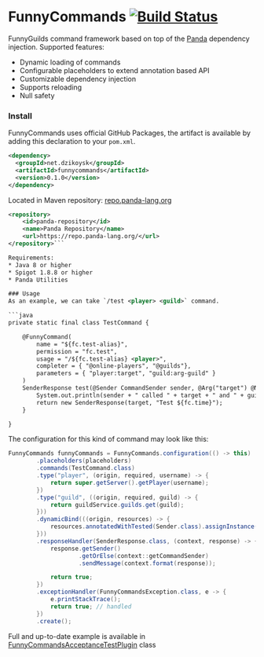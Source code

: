 # FunnyCommands [![Build Status](https://travis-ci.org/FunnyGuilds/FunnyCommands.svg?branch=master)](https://travis-ci.org/FunnyGuilds/FunnyCommands)
FunnyGuilds command framework based on top of the [Panda](https://github.com/panda-lang/panda) dependency injection. Supported features:
* Dynamic loading of commands
* Configurable placeholders to extend annotation based API
* Customizable dependency injection 
* Supports reloading 
* Null safety

### Install
FunnyCommands uses official GitHub Packages, the artifact is available by adding this declaration to your `pom.xml`. 
```xml
<dependency>
  <groupId>net.dzikoysk</groupId>
  <artifactId>funnycommands</artifactId>
  <version>0.1.0</version>
</dependency>
```

Located in Maven repository: [repo.panda-lang.org](https://repo.panda-lang.org/)

```xml
<repository>
    <id>panda-repository</id>
    <name>Panda Repository</name>
    <url>https://repo.panda-lang.org/</url>
</repository>```

Requirements:
* Java 8 or higher
* Spigot 1.8.8 or higher
* Panda Utilities

### Usage
As an example, we can take `/test <player> <guild>` command.

```java
private static final class TestCommand {

    @FunnyCommand(
        name = "${fc.test-alias}",
        permission = "fc.test",
        usage = "/${fc.test-alias} <player>",
        completer = { "@online-players", "@guilds"},
        parameters = { "player:target", "guild:arg-guild" }
    )
    SenderResponse test(@Sender CommandSender sender, @Arg("target") @Nillable Player target, @Arg("arg-guild") Option<Guild> guild) {
        System.out.println(sender + " called " + target + " and " + guild.getOrNull());
        return new SenderResponse(target, "Test ${fc.time}");
    }

}
```

The configuration for this kind of command may look like this:

```java
FunnyCommands funnyCommands = FunnyCommands.configuration(() -> this)
        .placeholders(placeholders)
        .commands(TestCommand.class)
        .type("player", (origin, required, username) -> {
            return super.getServer().getPlayer(username);
        })
        .type("guild", ((origin, required, guild) -> {
            return guildService.guilds.get(guild);
        }))
        .dynamicBind(((origin, resources) -> {
            resources.annotatedWithTested(Sender.class).assignInstance(origin.getCommandSender());
        }))
        .responseHandler(SenderResponse.class, (context, response) -> {
            response.getSender()
                    .getOrElse(context::getCommandSender)
                    .sendMessage(context.format(response));

            return true;
        })
        .exceptionHandler(FunnyCommandsException.class, e -> {
            e.printStackTrace();
            return true; // handled
        })
        .create();
```

Full and up-to-date example is available in [FunnyCommandsAcceptanceTestPlugin](https://github.com/FunnyGuilds/FunnyCommands/blob/master/funnycommands-test/src/main/java/net/dzikoysk/funnycommands/acceptance/FunnyCommandsAcceptanceTestPlugin.java) class
